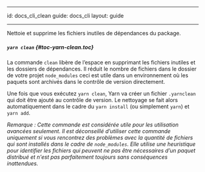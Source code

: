 * * *

id: docs_cli_clean guide: docs_cli layout: guide

* * *

<p class="lead">Nettoie et supprime les fichiers inutiles de dépendances du package.</p>

##### `yarn clean` [](#toc-yarn-clean){#toc-yarn-clean.toc}

La commande `clean` libère de l’espace en supprimant les fichiers inutiles et les dossiers de dépendances. Il réduit le nombre de fichiers dans le dossier de votre projet `node_modules` ceci est utile dans un environnement où les paquets sont archivés dans le contrôle de version directement.

Une fois que vous exécutez `yarn clean`, Yarn va créer un fichier `.yarnclean` qui doit être ajouté au contrôle de version. Le nettoyage se fait alors automatiquement dans le cadre du `yarn install` (ou simplement `yarn`) et `yarn add`.

*Remarque : Cette commande est considérée utile pour les utilisation avancées seulement. Il est déconseillé d’utiliser cette commande uniquement si vous rencontrez des problèmes avec la quantité de fichiers qui sont installés dans le cadre de `node_modules`. Elle utilise une heuristique pour identifier les fichiers qui peuvent ne pas être nécessaires d’un paquet distribué et n'est pas parfaitement toujours sans conséquences inattendues.*